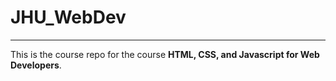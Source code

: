 # JHU_WebDev
---

This is the course repo for the course **HTML, CSS, and Javascript for Web Developers**.